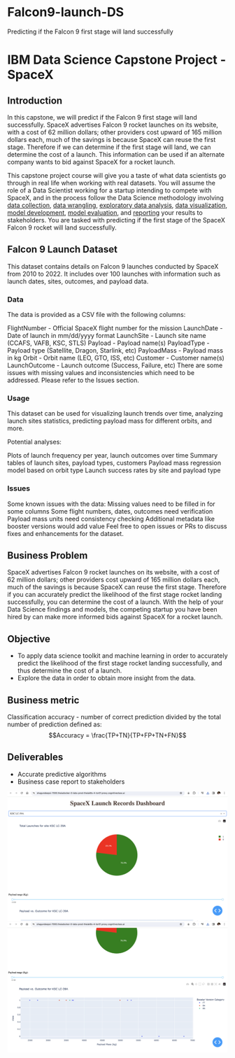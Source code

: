 # Falcon9-launch-DS
Predicting if the Falcon 9 first stage will land successfully

# IBM Data Science Capstone Project - SpaceX

## Introduction

In this capstone, we will predict if the Falcon 9 first stage will land successfully. SpaceX advertises Falcon 9 rocket launches on its website, with a cost of 62 million dollars; other providers cost upward of 165 million dollars each, much of the savings is because SpaceX can reuse the first stage. Therefore if we can determine if the first stage will land, we can determine the cost of a launch. This information can be used if an alternate company wants to bid against SpaceX for a rocket launch. 

This capstone project course will give you a taste of what data scientists go through in real life when working with real datasets. You will assume the role of a Data Scientist working for a startup intending to compete with SpaceX, and in the process follow the Data Science methodology involving [data collection](https://github.com/chuksoo/IBM-Data-Science-Capstone-SpaceX/blob/main/Data%20Collection%20API.ipynb), [data wrangling](https://github.com/chuksoo/IBM-Data-Science-Capstone-SpaceX/blob/main/Data%20Wrangling.ipynb), [exploratory data analysis](https://github.com/chuksoo/IBM-Data-Science-Capstone-SpaceX/blob/main/EDA%20with%20SQL.ipynb), [data visualization](https://github.com/chuksoo/IBM-Data-Science-Capstone-SpaceX/blob/main/EDA%20with%20Data%20Visualization.ipynb), [model development](https://github.com/chuksoo/IBM-Data-Science-Capstone-SpaceX/blob/main/Machine%20Learning%20Prediction.ipynb), [model evaluation](https://github.com/chuksoo/IBM-Data-Science-Capstone-SpaceX/blob/main/Machine%20Learning%20Prediction.ipynb), and [reporting](https://github.com/chuksoo/IBM-Data-Science-Capstone-SpaceX/blob/main/Winning%20Space%20Race%20with%20Data%20Science.pdf) your results to stakeholders. You are tasked with predicting if the first stage of the SpaceX Falcon 9 rocket will land successfully. 

## Falcon 9 Launch Dataset
This dataset contains details on Falcon 9 launches conducted by SpaceX from 2010 to 2022. It includes over 100 launches with information such as launch dates, sites, outcomes, and payload data.

### Data
The data is provided as a CSV file with the following columns:

FlightNumber - Official SpaceX flight number for the mission
LaunchDate - Date of launch in mm/dd/yyyy format
LaunchSite - Launch site name (CCAFS, VAFB, KSC, STLS)
Payload - Payload name(s)
PayloadType - Payload type (Satellite, Dragon, Starlink, etc)
PayloadMass - Payload mass in kg
Orbit - Orbit name (LEO, GTO, ISS, etc)
Customer - Customer name(s)
LaunchOutcome - Launch outcome (Success, Failure, etc)
There are some issues with missing values and inconsistencies which need to be addressed. Please refer to the Issues section.

### Usage
This dataset can be used for visualizing launch trends over time, analyzing launch sites statistics, predicting payload mass for different orbits, and more.

Potential analyses:

Plots of launch frequency per year, launch outcomes over time
Summary tables of launch sites, payload types, customers
Payload mass regression model based on orbit type
Launch success rates by site and payload type

### Issues
Some known issues with the data:
Missing values need to be filled in for some columns
Some flight numbers, dates, outcomes need verification
Payload mass units need consistency checking
Additional metadata like booster versions would add value
Feel free to open issues or PRs to discuss fixes and enhancements for the dataset.

## Business Problem
SpaceX advertises Falcon 9 rocket launches on its website, with a cost of 62 million dollars; other providers cost upward of 165 million dollars each, much of the savings is because SpaceX can reuse the first stage. Therefore if you can accurately predict the likelihood of the first stage rocket landing successfully, you can determine the cost of a launch. With the help of your Data Science findings and models, the competing startup you have been hired by can make more informed bids against SpaceX for a rocket launch. 

## Objective
- To apply data science toolkit and machine learning in order to accurately predict the likelihood of the first stage rocket landing successfully, and thus determine the cost of a launch.
- Explore the data in order to obtain more insight from the data.

## Business metric
Classification accuracy - number of correct prediction divided by the total number of prediction defined as:
$$Accuracy = \frac{TP+TN}{TP+FP+TN+FN}$$

## Deliverables
- Accurate predictive algorithms
- Business case report to stakeholders


![SpaceX Launch Records Dashboard](https://github.com/axiom19/Falcon9-launch-DS/blob/b9b2c26c35a1273d6a59b9136d95ea9255335390/Dash%20App%201.png)
<br>
![SpaceX Launch Records Dashboard 2](https://github.com/axiom19/Falcon9-launch-DS/blob/b9b2c26c35a1273d6a59b9136d95ea9255335390/Dash%20App2.png)


